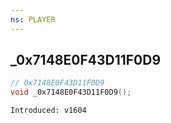 ```yaml
---
ns: PLAYER
---
```

## _0x7148E0F43D11F0D9

```c
// 0x7148E0F43D11F0D9
void _0x7148E0F43D11F0D9();
```

```
Introduced: v1604
```

